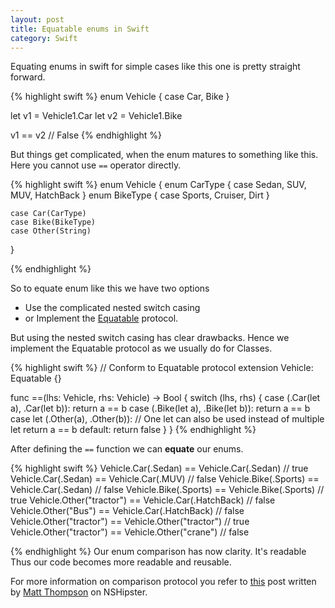```yaml
---
layout: post
title: Equatable enums in Swift
category: Swift
---
```


Equating enums in swift for simple cases like this one is pretty straight forward.

{% highlight swift %}
enum Vehicle {
    case Car, Bike
}

let v1 = Vehicle1.Car
let v2 = Vehicle1.Bike

v1 == v2 // False
{% endhighlight %}

But things get complicated, when the enum matures to something like this. Here you cannot use `==` operator directly.

{% highlight swift %}
enum Vehicle {
    enum CarType {
        case Sedan, SUV, MUV, HatchBack
    }
    enum BikeType {
        case Sports, Cruiser, Dirt
    }

    case Car(CarType)
    case Bike(BikeType)
    case Other(String)
}

{% endhighlight %}

So to equate enum like this we have two options

- Use the complicated nested switch casing
- or Implement the  [Equatable](https://developer.apple.com/library/watchos/documentation/Swift/Reference/Swift_Equatable_Protocol/index.html#//apple_ref/swift/intf/s:PSs9Equatable) protocol.

But using the nested switch casing has clear drawbacks. Hence we implement the Equatable protocol as we usually do for Classes.


{% highlight swift %}
// Conform to Equatable protocol
extension Vehicle: Equatable {}

func ==(lhs: Vehicle, rhs: Vehicle) -> Bool {
    switch (lhs, rhs) {
    case (.Car(let a), .Car(let b)):
        return a == b
    case (.Bike(let a), .Bike(let b)):
        return a == b
    case let (.Other(a), .Other(b)): // One let can also be used instead of multiple let
        return a == b
    default: return false
    }
}
{% endhighlight %}

After defining the `==` function we can **equate** our enums.

{% highlight swift %}
Vehicle.Car(.Sedan)      == Vehicle.Car(.Sedan)      // true
Vehicle.Car(.Sedan)      == Vehicle.Car(.MUV)        // false
Vehicle.Bike(.Sports)    == Vehicle.Car(.Sedan)      // false
Vehicle.Bike(.Sports)    == Vehicle.Bike(.Sports)    // true
Vehicle.Other("tractor") == Vehicle.Car(.HatchBack)  // false
Vehicle.Other("Bus")     == Vehicle.Car(.HatchBack)  // false
Vehicle.Other("tractor") == Vehicle.Other("tractor") // true
Vehicle.Other("tractor") == Vehicle.Other("crane")   // false

{% endhighlight %}
Our enum comparison has now clarity. It's readable
Thus our code becomes more readable and reusable.

For more information on comparison protocol you refer to [this](http://nshipster.com/swift-comparison-protocols/) post written by [Matt Thompson](http://nshipster.com/authors/mattt-thompson/) on NSHipster.
